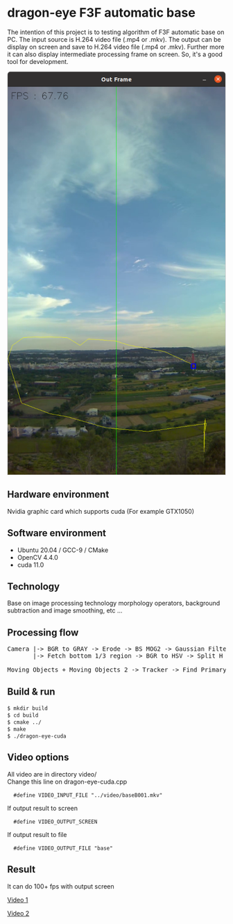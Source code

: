 # dragon-eye F3F automatic base

The intention of this project is to testing algorithm of F3F automatic base on PC. The input source is H.264 video file (.mp4 or .mkv). The output can be display on screen and save to H.264 video file (.mp4 or .mkv). Further more it can also display intermediate processing frame on screen. So, it's a good tool for development.

![Alt text](Screenshot.png?raw=true "Screenshot")

## Hardware environment

Nvidia graphic card which supports cuda (For example GTX1050)

## Software environment

* Ubuntu 20.04 / GCC-9 / CMake  
* OpenCV 4.4.0  
* cuda 11.0  

## Technology

Base on image processing technology morphology operators, background subtraction and image smoothing, etc ...

## Processing flow

<pre>
Camera |-> BGR to GRAY -> Erode -> BS MOG2 -> Gaussian Filter -> Erode -> Find Contour -> Moving Objects 1  
       |-> Fetch bottom 1/3 region -> BGR to HSV -> Split H Channel -> Erode -> BS MOG2 -> Gaussian Filter -> Erode -> Find Contour -> Moving Objects 2

Moving Objects + Moving Objects 2 -> Tracker -> Find Primary Target -> Find if cross the line
</pre>

## Build & run

```
$ mkdir build
$ cd build
$ cmake ../
$ make
$ ./dragon-eye-cuda
```

## Video options

All video are in directory video/  
Change this line on dragon-eye-cuda.cpp  

```
  #define VIDEO_INPUT_FILE "../video/baseB001.mkv"
```

If output result to screen

```
  #define VIDEO_OUTPUT_SCREEN
```

If output result to file

```
  #define VIDEO_OUTPUT_FILE "base"
```

## Result

It can do 100+ fps with output screen 

[Video 1](https://www.youtube.com/watch?v=g1BrMynNwn8)  

[Video 2](https://youtu.be/D6D2nifsbDQ)





